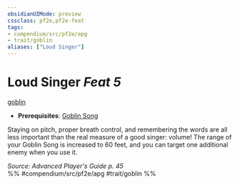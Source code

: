 ```yaml
---
obsidianUIMode: preview
cssclass: pf2e,pf2e-feat
tags:
- compendium/src/pf2e/apg
- trait/goblin
aliases: ["Loud Singer"]
---
```

# Loud Singer  *Feat 5*  
[goblin](/rules/traits/goblin.md)  

- **Prerequisites**: [Goblin Song](/compendium/feats/goblin-song.md)

Staying on pitch, proper breath control, and remembering the words are all less important than the real measure of a good singer: volume! The range of your Goblin Song is increased to 60 feet, and you can target one additional enemy when you use it.

*Source: Advanced Player's Guide p. 45*  
%% #compendium/src/pf2e/apg #trait/goblin %%